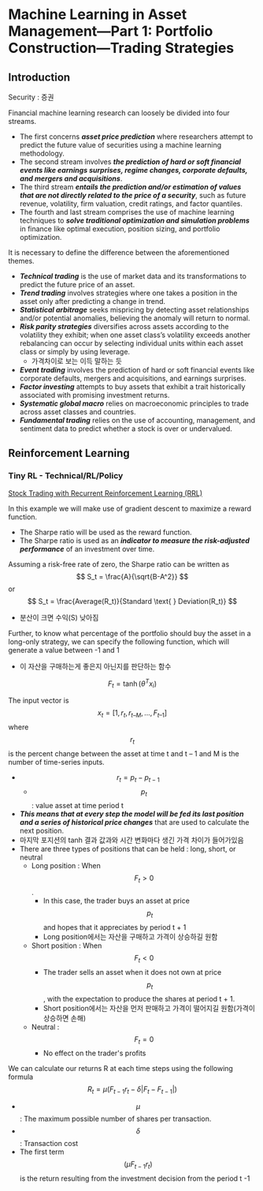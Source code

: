 # Machine Learning in Asset Management—Part 1: Portfolio Construction—Trading Strategies

## Introduction

Security : 증권

Financial machine learning research can loosely be divided into four streams.

- The first concerns ***asset price prediction*** where researchers attempt to predict the future value of securities using a machine learning methodology.
- The second stream involves ***the prediction of hard or soft financial events like earnings surprises, regime changes, corporate defaults, and mergers and acquisitions***.
- The third stream ***entails the prediction and/or estimation of values that are not directly related to the price of a security***, such as future revenue, volatility, firm valuation, credit ratings, and factor quantiles.
- The fourth and last stream comprises the use of machine learning techniques to ***solve traditional optimization and simulation problems*** in finance like optimal execution, position sizing, and portfolio optimization.

It is necessary to define the difference between the aforementioned themes.

- ***Technical trading*** is the use of market data and its transformations to predict the future price of an asset.
- ***Trend trading*** involves strategies where one takes a position in the asset only after predicting a change in trend.
- ***Statistical arbitrage*** seeks mispricing by detecting asset relationships and/or potential anomalies, believing the anomaly will return to normal.
- ***Risk parity strategies*** diversifies across assets according to the volatility they exhibit; when one asset class’s volatility exceeds another rebalancing can occur by selecting individual units within each asset class or simply by using leverage.
  - 가격차이로 보는 이득 말하는 듯
- ***Event trading*** involves the prediction of hard or soft financial events like corporate defaults, mergers and acquisitions, and earnings surprises.
- ***Factor investing*** attempts to buy assets that exhibit a trait historically associated with promising investment  returns.
- ***Systematic  global macro*** relies on macroeconomic principles to trade across asset classes and countries.
- ***Fundamental trading*** relies on the use of accounting, management, and sentiment data to predict whether a stock is over or undervalued.

## Reinforcement Learning

### Tiny RL - Technical/RL/Policy

[Stock Trading with Recurrent Reinforcement Learning (RRL)](http://cs229.stanford.edu/proj2006/Molina-StockTradingWithRecurrentReinforcementLearning.pdf)

In this example we will make use of gradient descent to maximize a reward function.

- The Sharpe ratio will be used as the reward function.
- The Sharpe ratio is used as an ***indicator to measure the risk-adjusted performance*** of an investment over time.

Assuming a risk-free rate of zero, the Sharpe ratio can be written as
$$
S_t = \frac{A}{\sqrt{B-A^2}}
$$
or
$$
S_t = \frac{Average(R_t)}{Standard \text{ } Deviation(R_t)}
$$

- 분산이 크면 수익(S) 낮아짐

Further, to know what percentage of the portfolio should buy the asset in a long-only strategy, we can specify the following function, which will generate a value between -1 and 1

- 이 자산을 구매하는게 좋은지 아닌지를 판단하는 함수

$$
F_t = \tanh(\theta^Tx_i)
$$

The input vector is $$x_t= [1, r_t, r_{t–M}, ..., F_{t–1}]$$ where $$r_t$$ is the percent change between the asset at time t and t – 1 and M is the number of time-series inputs.

- $$r_t = p_t - p_{t-1}$$
  - $$p_t$$ : value asset at time period t
- ***This means that at every step the model will be fed its last position and a series of historical price changes*** that are used to calculate the next position. 
- 마지막 포지션의 tanh 결과 값과와 시간 변화마다 생긴 가격 차이가 들어가있음
- There are three types of positions that can be held : long, short, or neutral
  - Long position : When $$F_t > 0$$.
    - In this case, the trader buys an asset at price $$p_t$$ and hopes that it appreciates by period t + 1
    - Long position에서는 자산을 구매하고 가격이 상승하길 원함
  - Short position : When $$F_t < 0$$
    - The trader sells an asset when it does not own at price $$p_t$$, with the expectation to produce the shares at period t + 1.
    - Short position에서는 자산을 먼저 판매하고 가격이 떨어지길 원함(가격이 상승하면 손해)
  - Neutral : $$F_t = 0$$
    - No effect on the trader's profits

We can calculate our returns R at each time steps using the following formula
$$
R_t = \mu (F_{t-1}r_t - \delta|F_t - F_{t-1}|)
$$

- $$\mu$$ : The maximum possible number of shares per transaction.
- $$\delta$$ : Transaction cost
- The first term $$(\mu F_{t-1}r_t)$$ is the return resulting from the investment decision from the period t -1